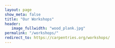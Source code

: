 ```yaml
---
layout: page
show_meta: false
title: "Our Workshops"
header:
   image_fullwidth: "wood_plank.jpg"
permalink: "/workshops/"
redirect_to: https://carpentries.org/workshops/
---
```

